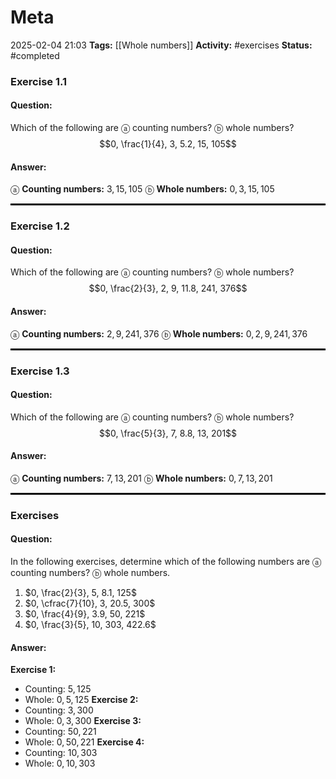 # Meta
2025-02-04 21:03
**Tags:** [[Whole numbers]]
**Activity:** #exercises
**Status:** #completed 

### Exercise 1.1
#### Question:
Which of the following are ⓐ counting numbers? ⓑ whole numbers?
$$0, \frac{1}{4}, 3, 5.2, 15, 105$$

#### Answer:
ⓐ **Counting numbers:** $3, 15, 105$
ⓑ **Whole numbers:** $0, 3, 15, 105$
<hr style="border: 1px solid black">

### Exercise 1.2
#### Question:
Which of the following are ⓐ counting numbers? ⓑ whole numbers?
$$0, \frac{2}{3}, 2, 9, 11.8, 241, 376$$

#### Answer:
ⓐ **Counting numbers:** $2, 9, 241, 376$
ⓑ **Whole numbers:** $0, 2, 9, 241, 376$
<hr style="border: 1px solid black">

### Exercise 1.3
#### Question:
Which of the following are ⓐ counting numbers? ⓑ whole numbers?
$$0, \frac{5}{3}, 7, 8.8, 13, 201$$

#### Answer:
ⓐ **Counting numbers:** $7, 13, 201$
ⓑ **Whole numbers:** $0, 7, 13, 201$
<hr style="border: 1px solid black">

### Exercises
#### Question:
In the following exercises, determine which of the following numbers are ⓐ counting numbers? ⓑ whole numbers.
1. $0, \frac{2}{3}, 5, 8.1, 125$
2. $0, \cfrac{7}{10}, 3, 20.5, 300$
3. $0, \frac{4}{9}, 3.9, 50, 221$
4. $0, \frac{3}{5}, 10, 303, 422.6$

#### Answer:
**Exercise 1:**
- Counting: $5, 125$
- Whole: $0, 5, 125$
**Exercise 2:**
- Counting: $3, 300$
- Whole: $0, 3, 300$
**Exercise 3:**
- Counting: $50, 221$
- Whole: $0, 50, 221$
**Exercise 4:**
- Counting: $10, 303$
- Whole: $0, 10, 303$
